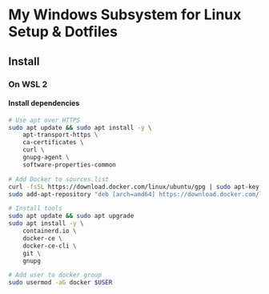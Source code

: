 My Windows Subsystem for Linux Setup & Dotfiles
===============================================

Install
-------

### On WSL 2

#### Install dependencies

```bash
# Use apt over HTTPS
sudo apt update && sudo apt install -y \
    apt-transport-https \
    ca-certificates \
    curl \
    gnupg-agent \
    software-properties-common

# Add Docker to sources.list
curl -fsSL https://download.docker.com/linux/ubuntu/gpg | sudo apt-key add -
sudo add-apt-repository "deb [arch=amd64] https://download.docker.com/linux/ubuntu $(lsb_release -cs) stable"

# Install tools
sudo apt update && sudo apt upgrade
sudo apt install -y \
    containerd.io \
    docker-ce \
    docker-ce-cli \
    git \
    gnupg

# Add user to docker group
sudo usermod -aG docker $USER
```